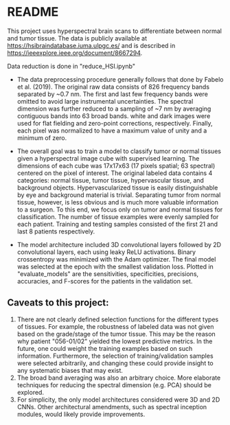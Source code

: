 # README
This project uses hyperspectral brain scans to differentiate between normal and tumor tissue. The data is publicly available at https://hsibraindatabase.iuma.ulpgc.es/ and is described in https://ieeexplore.ieee.org/document/8667294. 

Data reduction is done in "reduce_HSI.ipynb"
- The data preprocessing procedure generally follows that done by Fabelo et al. (2019). The original raw data consists of 826 frequency bands separated by ~0.7 nm. The first and last few frequency bands were omitted to avoid large instrumental uncertainties. The spectral dimension was further reduced to a sampling of ~7 nm by averaging contiguous bands into 63 broad bands. white and dark images were used for flat fielding and zero-point corrections, respectively. Finally, each pixel was normalized to have a maximum value of unity and a minimum of zero.

- The overall goal was to train a model to classify tumor or normal tissues given a hyperspectral image cube with supervised learning. The dimensions of each cube was 17x17x63 (17 pixels spatial; 63 spectral) centered on the pixel of interest. The original labeled data contains 4 categories: normal tissue, tumor tissue, hypervascular tissue, and background objects. Hypervascularized tissue is easily distinguishable by eye and background material is trivial. Separating tumor from normal tissue, however, is less obvious and is much more valuable information to a surgeon. To this end, we focus only on tumor and normal tissues for classification. The number of tissue examples were evenly sampled for each patient. Training and testing samples consisted of the first 21 and last 8 patients respectively.

- The model architecture included 3D convolutional layers followed by 2D convolutional layers, each using leaky ReLU activations. Binary crossentropy was minimized with the Adam optimizer. The final model was selected at the epoch with the smallest validation loss. Plotted in "evaluate_models" are the sensitivities, specificities, precisions, accuracies, and F-scores for the patients in the validation set.

## Caveats to this project:
1. There are not clearly defined selection functions for the different types of tissues. For example, the robustness of labeled data was not given based on the grade/stage of the tumor tissue. This may be the reason why patient "056-01/02" yielded the lowest predictive metrics. In the future, one could weight the training examples based on such information. Furthermore, the selection of training/validation samples were selected arbitrarily, and changing these could provide insight to any systematic biases that may exist.
3. The broad band averaging was also an arbitrary choice. More elaborate techniques for reducing the spectral dimension (e.g. PCA) should be explored.
4. For simplicity, the only model architectures considered were 3D and 2D CNNs. Other architectural amendments, such as spectral inception modules, would likely provide improvements.
